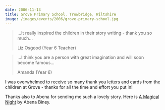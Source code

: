 ```yaml
---
date: 2006-11-13
title: Grove Primary School, Trowbridge, Wiltshire
image: /images/events/2006/grove-primary-school.jpg
---
```


> ...It really inspired the children in their story writing - thank you so much...
> 
> <footer>Liz Osgood (Year 6 Teacher)</footer>

<span></span>

> ...I think you are a person with great imagination and will soon become famous...
> 
> <footer>Amanda (Year 6)</footer>

I was overwhelmed to receive so many thank you letters and cards from the children at Grove - thanks for all the time and effort you put in!

Thanks also to Abena for sending me such a lovely story. Here is [A Magical Night](/pdf/grove-primary-abenas-story.pdf) by Abena Biney.
